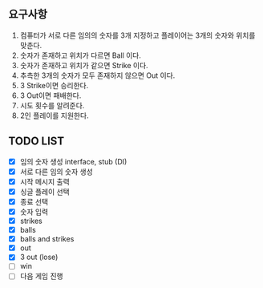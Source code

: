 ## 요구사항
1. 컴퓨터가 서로 다른 임의의 숫자를 3개 지정하고 플레이어는 3개의 숫자와 위치를 맞춘다.
2. 숫자가 존재하고 위치가 다르면 Ball 이다.
3. 숫자가 존재하고 위치가 같으면 Strike 이다. 
4. 추측한 3개의 숫자가 모두 존재하지 않으면 Out 이다.
5. 3 Strike이면 승리한다.
6. 3 Out이면 패배한다.
7. 시도 횟수를 알려준다.
8. 2인 플레이를 지원한다.


## TODO LIST
- [x] 임의 숫자 생성 interface, stub (DI)
- [x] 서로 다른 임의 숫자 생성
- [x] 시작 메시지 출력
- [x] 싱글 플레이 선택
- [x] 종료 선택
- [x] 숫자 입력
- [x] strikes
- [x] balls 
- [x] balls and strikes
- [x] out
- [x] 3 out (lose)
- [ ] win
- [ ] 다음 게임 진행